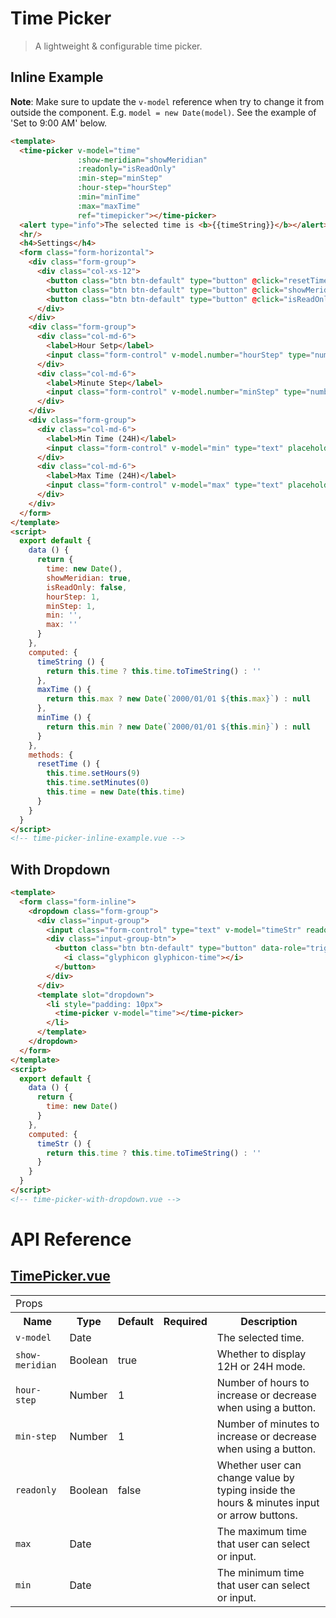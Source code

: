 # Time Picker

> A lightweight & configurable time picker.

## Inline Example

**Note**: Make sure to update the `v-model` reference when try to change it from outside the component. E.g. `model = new Date(model)`. See the example of 'Set to 9:00 AM' below.

```html
<template>
  <time-picker v-model="time"
               :show-meridian="showMeridian"
               :readonly="isReadOnly"
               :min-step="minStep"
               :hour-step="hourStep"
               :min="minTime"
               :max="maxTime"
               ref="timepicker"></time-picker>
  <alert type="info">The selected time is <b>{{timeString}}</b></alert>
  <hr/>
  <h4>Settings</h4>
  <form class="form-horizontal">
    <div class="form-group">
      <div class="col-xs-12">
        <button class="btn btn-default" type="button" @click="resetTime" data-action="setNine">Set to 9:00 AM</button>
        <button class="btn btn-default" type="button" @click="showMeridian=!showMeridian">12H / 24H</button>
        <button class="btn btn-default" type="button" @click="isReadOnly=!isReadOnly">Toggle Readonly</button>
      </div>
    </div>
    <div class="form-group">
      <div class="col-md-6">
        <label>Hour Setp</label>
        <input class="form-control" v-model.number="hourStep" type="number" min="1" max="12">
      </div>
      <div class="col-md-6">
        <label>Minute Step</label>
        <input class="form-control" v-model.number="minStep" type="number" min="1" max="60">
      </div>
    </div>
    <div class="form-group">
      <div class="col-md-6">
        <label>Min Time (24H)</label>
        <input class="form-control" v-model="min" type="text" placeholder="HH:MM">
      </div>
      <div class="col-md-6">
        <label>Max Time (24H)</label>
        <input class="form-control" v-model="max" type="text" placeholder="HH:MM">
      </div>
    </div>
  </form>
</template>
<script>
  export default {
    data () {
      return {
        time: new Date(),
        showMeridian: true,
        isReadOnly: false,
        hourStep: 1,
        minStep: 1,
        min: '',
        max: ''
      }
    },
    computed: {
      timeString () {
        return this.time ? this.time.toTimeString() : ''
      },
      maxTime () {
        return this.max ? new Date(`2000/01/01 ${this.max}`) : null
      },
      minTime () {
        return this.min ? new Date(`2000/01/01 ${this.min}`) : null
      }
    },
    methods: {
      resetTime () {
        this.time.setHours(9)
        this.time.setMinutes(0)
        this.time = new Date(this.time)
      }
    }
  }
</script>
<!-- time-picker-inline-example.vue -->
```

## With Dropdown

```html
<template>
  <form class="form-inline">
    <dropdown class="form-group">
      <div class="input-group">
        <input class="form-control" type="text" v-model="timeStr" readonly="readonly">
        <div class="input-group-btn">
          <button class="btn btn-default" type="button" data-role="trigger">
            <i class="glyphicon glyphicon-time"></i>
          </button>
        </div>
      </div>
      <template slot="dropdown">
        <li style="padding: 10px">
          <time-picker v-model="time"></time-picker>
        </li>
      </template>
    </dropdown>
  </form>
</template>
<script>
  export default {
    data () {
      return {
        time: new Date()
      }
    },
    computed: {
      timeStr () {
        return this.time ? this.time.toTimeString() : ''
      }
    }
  }
</script>
<!-- time-picker-with-dropdown.vue -->
```


# API Reference

## [TimePicker.vue](https://github.com/wxsms/uiv/tree/master/src/components/timepicker/TimePicker.vue)

<div class="table-responsive">
  <table class="table table-bordered">
    <tbody>
    <tr>
      <td colspan="5"><span class="label label-default">Props</span></td>
    </tr>
    <tr>
      <th>Name</th>
      <th>Type</th>
      <th>Default</th>
      <th width="50px">Required</th>
      <th>Description</th>
    </tr>
    <tr>
      <td nowrap="nowrap"><code>v-model</code></td>
      <td>Date</td>
      <td></td>
      <td><i class="glyphicon glyphicon-ok"></i></td>
      <td>The selected time.</td>
    </tr>
    <tr>
      <td nowrap="nowrap"><code>show-meridian</code></td>
      <td>Boolean</td>
      <td>true</td>
      <td></td>
      <td>Whether to display 12H or 24H mode.</td>
    </tr>
    <tr>
      <td nowrap="nowrap"><code>hour-step</code></td>
      <td>Number</td>
      <td>1</td>
      <td></td>
      <td>Number of hours to increase or decrease when using a button.</td>
    </tr>
    <tr>
      <td nowrap="nowrap"><code>min-step</code></td>
      <td>Number</td>
      <td>1</td>
      <td></td>
      <td>Number of minutes to increase or decrease when using a button.</td>
    </tr>
    <tr>
      <td nowrap="nowrap"><code>readonly</code></td>
      <td>Boolean</td>
      <td>false</td>
      <td></td>
      <td>
        Whether user can change value by typing inside the hours &amp; minutes input or arrow buttons.
      </td>
    </tr>
    <tr>
      <td nowrap="nowrap"><code>max</code></td>
      <td>Date</td>
      <td></td>
      <td></td>
      <td>The maximum time that user can select or input.</td>
    </tr>
    <tr>
      <td nowrap="nowrap"><code>min</code></td>
      <td>Date</td>
      <td></td>
      <td></td>
      <td>The minimum time that user can select or input.</td>
    </tr>
    </tbody>
  </table>
</div>
